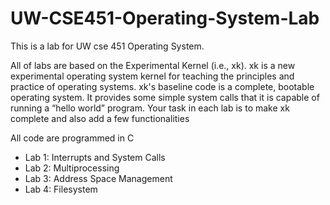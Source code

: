 # UW-CSE451-Operating-System-Lab
This is a lab for UW cse 451 Operating System.

All of labs are based on the Experimental Kernel (i.e., xk). xk is a new experimental
operating system kernel for teaching the principles and practice of operating systems.
xk's baseline code is a complete, bootable operating system. It provides some simple system
calls that it is capable of running a “hello world” program. Your task in each lab is to make
xk complete and also add a few functionalities

All code are programmed in C

- Lab 1: Interrupts and System Calls
- Lab 2: Multiprocessing
- Lab 3: Address Space Management
- Lab 4: Filesystem
